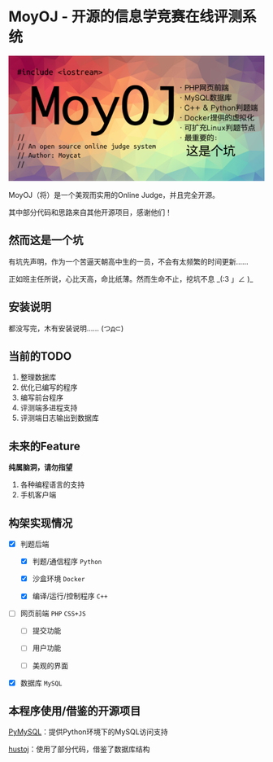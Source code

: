 MoyOJ - 开源的信息学竞赛在线评测系统
======================

![MoyOJ](https://raw.githubusercontent.com/moycat/MoyOJ/master/MoyOJ.png)

MoyOJ（将）是一个美观而实用的Online Judge，并且完全开源。

其中部分代码和思路来自其他开源项目，感谢他们！

然而这是一个坑
-----------

有坑先声明，作为一个苦逼天朝高中生的一员，不会有太频繁的时间更新……

正如班主任所说，心比天高，命比纸薄。然而生命不止，挖坑不息 \_(:3 」∠ )_

安装说明
-----------

都没写完，木有安装说明…… (つд⊂)

当前的TODO
-----------

 1. 整理数据库
 1. 优化已编写的程序
 1. 编写前台程序
 1. 评测端多进程支持
 1. 评测端日志输出到数据库

未来的Feature
-----------

**纯属脑洞，请勿指望**

1. 各种编程语言的支持
1. 手机客户端
 
构架实现情况
-----------

- [X] 判题后端
    
    - [X] 判题/通信程序 `Python`
    
    - [X] 沙盒环境 `Docker`
    
    - [X] 编译/运行/控制程序 `C++`
    
- [ ] 网页前端 `PHP` `CSS+JS`

    - [ ] 提交功能
    
    - [ ] 用户功能
    
    - [ ] 美观的界面

- [X] 数据库 `MySQL`

本程序使用/借鉴的开源项目
-----------

[PyMySQL](https://github.com/PyMySQL/PyMySQL)：提供Python环境下的MySQL访问支持

[hustoj](https://github.com/zhblue/hustoj)：使用了部分代码，借鉴了数据库结构
